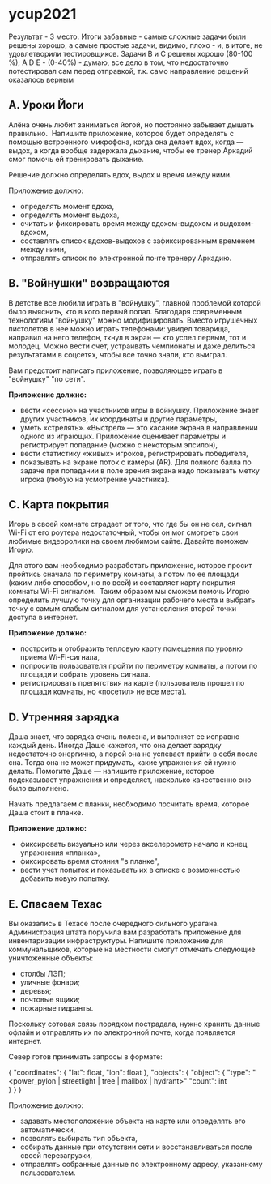 # ycup2021

Результат - 3 место.
Итоги забавные - самые сложные задачи были решены хорошо, а самые простые задачи, видимо, плохо - и, в итоге, не удовлетворили тестировщиков.
Задачи B и С решены хорошо (80-100 %); A D E - (0-40%) - думаю, все дело в том, что недостаточно потестировал сам перед отправкой, т.к. само направление решений оказалось верным


## A. Уроки Йоги

Алёна очень любит заниматься йогой, но постоянно забывает дышать правильно.  Напишите приложение, которое будет определять с помощью встроенного микрофона, когда она делает вдох, когда — выдох, а когда вообще задержала дыхание, чтобы ее тренер Аркадий смог помочь ей тренировать дыхание.

Решение должно определять вдох, выдох и время между ними.

Приложение должно:

- определять момент вдоха,
- определять момент выдоха,
- считать и фиксировать время между вдохом-выдохом и выдохом-вдохом,
- составлять список вдохов-выдохов с зафиксированным временем между ними,
- отправлять список по электронной почте тренеру Аркадию.



## B. "Войнушки" возвращаются

В детстве все любили играть в "войнушку", главной проблемой которой было выяснить, кто в кого первый попал. Благодаря современным технологиям "войнушку" можно модифицировать. Вместо игрушечных пистолетов в нее можно играть телефонами: увидел товарища, направил на него телефон, ткнул в экран — кто успел первым, тот и молодец. Можно вести счет, устраивать чемпионаты и даже делиться результатами в соцсетях, чтобы все точно знали, кто выиграл.

Вам предстоит написать приложение, позволяющее играть в "войнушку" "по сети".

**Приложение должно:**

- вести «сессию» на участников игры в войнушку. Приложение знает других участников, их координаты и другие параметры,
- уметь «стрелять». «Выстрел» — это касание экрана в направлении одного из играющих. Приложение оценивает параметры и регистрирует попадание (можно с некоторым эпсилон),
- вести статистику «живых» игроков, регистрировать победителя,
- показывать на экране поток с камеры (AR). Для полного балла по задаче при попадании в поле зрения экрана надо показывать метку игрока (любую на усмотрение участника).



## C. Карта покрытия

Игорь в своей комнате страдает от того, что где бы он не сел, сигнал Wi-Fi от его роутера недостаточный, чтобы он мог смотреть свои любимые видеоролики на своем любимом сайте. Давайте поможем Игорю.

Для этого вам необходимо разработать приложение, которое просит пройтись сначала по периметру комнаты, а потом по ее площади (каким либо способом, но по всей) и составляет карту покрытия комнаты Wi-Fi сигналом.  Таким образом мы сможем помочь Игорю определить лучшую точку для организации рабочего места и выбрать точку с самым слабым сигналом для установления второй точки доступа в интернет.

**Приложение должно:**

- построить и отобразить тепловую карту помещения по уровню приема Wi-Fi-сигнала,
- попросить пользователя пройти по периметру комнаты, а потом по площади и собрать уровень сигнала.
- регистрировать препятствия на карте (пользователь прошел по площади комнаты, но «посетил» не все места).



## D. Утренняя зарядка

Даша знает, что зарядка очень полезна, и выполняет ее исправно каждый день. Иногда Даше кажется, что она делает зарядку недостаточно энергично, а порой она не успевает прийти в себя после сна. Тогда она не может придумать, какие упражнения ей нужно делать. Помогите Даше — напишите приложение, которое подсказывает упражнения и определяет, насколько качественно оно было выполнено.

Начать предлагаем с планки, необходимо посчитать время, которое Даша стоит в планке.

**Приложение должно:**

- фиксировать визуально или через акселерометр начало и конец упражнения «планка»,
- фиксировать время стояния "в планке",
- вести учет попыток и показывать их в списке с возможностью добавить новую попытку.



## E. Спасаем Техас

Вы оказались в Техасе после очередного сильного урагана. Администрация штата поручила вам разработать приложение для инвентаризации инфраструктуры. Напишите приложение для коммунальщиков, которые на местности смогут отмечать следующие уничтоженные объекты:

- столбы ЛЭП;
- уличные фонари;
- деревья;
- почтовые ящики;
- пожарные гидранты.


Поскольку сотовая связь порядком пострадала, нужно хранить данные офлайн и отправлять их по электронной почте, когда появляется интернет.

Север готов принимать запросы в формате:

{
    "coordinates": {
        "lat": float,
        "lon": float
    },
    "objects": {
        "object": {
            "type": "<power_pylon | streetlight | tree | mailbox | hydrant>"
            "count": int        
        }
    }
}

Приложение должно:

- задавать местоположение объекта на карте или определять его автоматически,
- позволять выбирать тип объекта,
- собирать данные при отсутствии сети и восстанавливаться после своей перезагрузки,
- отправлять собранные данные по электронному адресу, указанному пользователем.
